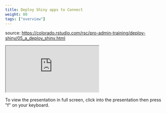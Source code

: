 ```yaml
---
title: Deploy Shiny apps to Connect
weight: 80
tags: ["overview"]
---
```


source: https://colorado.rstudio.com/rsc/pro-admin-training/deploy-shiny/05_a_deploy_shiny.html

<div class="resp-container">
  <iframe 
    src="https://colorado.rstudio.com/rsc/pro-admin-training/deploy-shiny/05_a_deploy_shiny.html" 
        class="resp-iframe" 
        gesture="media"  allow="encrypted-media" allowfullscreen>
  </iframe>
</div>


To view the presentation in full screen, click into the presentation then press "f" on your keyboard.

